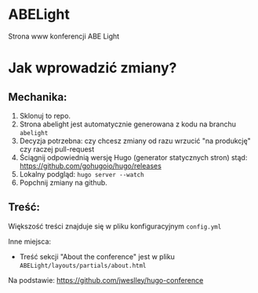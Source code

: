 # ABELight
Strona www konferencji ABE Light

# Jak wprowadzić zmiany?

## Mechanika:

   1. Sklonuj to repo.
   2. Strona abelight jest automatycznie generowana z kodu na branchu `abelight`
   3. Decyzja potrzebna: czy chcesz zmiany od razu wrzucić "na produkcję" czy raczej pull-request
   4. Ściągnij odpowiednią wersję Hugo (generator statycznych stron) stąd: https://github.com/gohugoio/hugo/releases
   5. Lokalny podgląd: `hugo server --watch`
   6. Popchnij zmiany na github.

## Treść:

Większość treści znajduje się w pliku konfiguracyjnym `config.yml`

Inne miejsca:

  * Treść sekcji "About the conference" jest w pliku `ABELight/layouts/partials/about.html`

Na podstawie:
https://github.com/jweslley/hugo-conference
